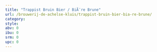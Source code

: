 ```yaml
---
title: "Trappist Bruin Bier / BiÃ¨re Brune"
url: /brouwerij-de-achelse-kluis/trappist-bruin-bier-bia-re-brune/
category: 
style: 
abv: 0
ibu: 0
srm: 0
upc: 0
---
```


